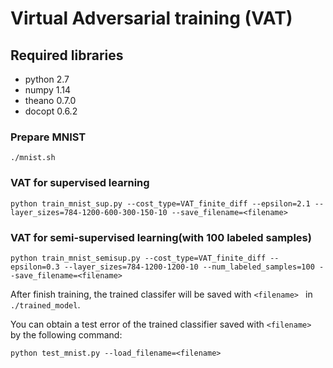 # Virtual Adversarial training (VAT)

## Required libraries

* python 2.7
* numpy 1.14
* theano 0.7.0
* docopt 0.6.2

### Prepare MNIST

```shell
./mnist.sh
```

### VAT for supervised learning

```shell
python train_mnist_sup.py --cost_type=VAT_finite_diff --epsilon=2.1 --layer_sizes=784-1200-600-300-150-10 --save_filename=<filename>
```

### VAT for semi-supervised learning(with 100 labeled samples)

```shell
python train_mnist_semisup.py --cost_type=VAT_finite_diff --epsilon=0.3 --layer_sizes=784-1200-1200-10 --num_labeled_samples=100 --save_filename=<filename>
```

After finish training, the trained classifer will be saved with `<filename> ` in ` ./trained_model `.

You can obtain a test error of the trained classifier saved with `<filename> ` by the following command:

```shell
python test_mnist.py --load_filename=<filename>
```
